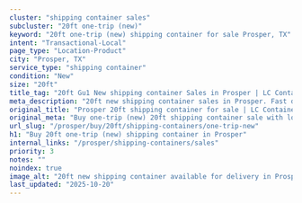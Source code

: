 ```yaml
---
cluster: "shipping container sales"
subcluster: "20ft one-trip (new)"
keyword: "20ft one-trip (new) shipping container for sale Prosper, TX"
intent: "Transactional-Local"
page_type: "Location-Product"
city: "Prosper, TX"
service_type: "shipping container"
condition: "New"
size: "20ft"
title_tag: "20ft Gu1 New shipping container Sales in Prosper | LC Container"
meta_description: "20ft new shipping container sales in Prosper. Fast delivery, competitive pricing. Serving shipping containers area. Quote ID: 1UU. Call (214) 524-4168 for your free quote today."
original_title: "Prosper 20ft shipping container for sale | LC Container"
original_meta: "Buy one-trip (new) 20ft shipping container sale with local delivery in Prosper, TX. LC Container — local Since 2003. Request a fast quote today."
url_slug: "/prosper/buy/20ft/shipping-containers/one-trip-new"
h1: "Buy 20ft one-trip (new) shipping container in Prosper"
internal_links: "/prosper/shipping-containers/sales"
priority: 3
notes: ""
noindex: true
image_alt: "20ft new shipping container available for delivery in Prosper"
last_updated: "2025-10-20"
---
```


<!-- TODO: Add unique city/inventory copy, images, and internal links here. -->
